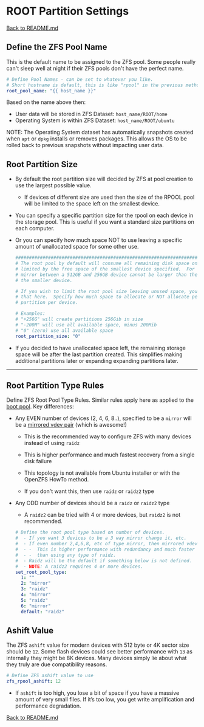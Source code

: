 # ROOT Partition Settings

[Back to README.md](../README.md)

## Define the ZFS Pool Name

This is the default name to be assigned to the ZFS pool.  Some people really can't sleep well at night if their ZFS pools don't have the perfect name.

```yaml
# Define Pool Names - can be set to whatever you like.
# Short hostname is default, this is like "rpool" in the previous methods.
root_pool_name: "{{ host_name }}"
```

Based on the name above then:

* User data will be stored in ZFS Dataset: `host_name/ROOT/home`
* Operating System is within ZFS Dataset: `host_name/ROOT/ubuntu`

NOTE: The Operating System dataset has automatically snapshots created when `apt` or `dpkg` installs or removes packages. This allows the OS to be rolled back to previous snapshots without impacting user data.

## Root Partition Size

* By default the root partition size will decided by ZFS at pool creation to use the largest possible value.  
  * If devices of different size are used then the size of the RPOOL pool will be limited to the space left on the smallest device.
* You can specify a specific partition size for the rpool on each device in the storage pool. This is useful if you want a standard size partitions on each computer.
* Or you can specify how much space NOT to use leaving a specific amount of unallocated space for some other use.

  ```yaml
  ###############################################################################
  # The root pool by default will consume all remaining disk space on the devices
  # limited by the free space of the smallest device specified.  For example a
  # mirror between a 512GB and 256GB device cannot be larger than the capacity of
  # the smaller device.

  # If you wish to limit the root pool size leaving unused space, you can define
  # that here.  Specify how much space to allocate or NOT allocate per root pool
  # partition per device.

  # Examples:
  # "+256G" will create partitions 256Gib in size
  # "-200M" will use all available space, minus 200Mib
  # "0" (zero) use all available space
  root_partition_size: "0"
  ```

* If you decided to have unallocated space left, the remaining storage space will be after the last partition created. This simplifies making additional partitions later or expanding expanding partitions later.

---

## Root Partition Type Rules

Define ZFS Root Pool Type Rules. Similar rules apply here as applied to the [boot pool](boot-partition-settings.md). Key differences:

* Any EVEN number of devices (2, 4, 6, 8..), specified to be a `mirror` will be a [mirrored vdev pair](root-pools-multi-mirrored-vdevs.md) (which is awesome!)
  * This is the recommended way to configure ZFS with many devices instead of using `raidz`
  * This is higher performance and much fastest recovery from a single disk failure
  * This topology is not available from Ubuntu installer or with the OpenZFS HowTo method.

  * If you don't want this, then use `raidz` or `raidz2` type
* Any ODD number of devices should be a `raidz` or `raidz2` type
  * A `raidz2` can be tried with 4 or more devices, but `raidz2` is not recommended.

  ```yaml
  # Define the root pool type based on number of devices.
  #  - If you want 3 devices to be a 3 way mirror change it, etc.
  #  - If even number 2,4,6,8, etc of type mirror, then mirrored vdevs will be used.
  #  - -  This is higher performance with redundancy and much faster resilver times
  #  - -  than using any type of raidz.
  #  - Raidz will be the default if something below is not defined.
  #  - NOTE: A raidz2 requires 4 or more devices.
  set_root_pool_type:
    1: ""
    2: "mirror"
    3: "raidz"
    4: "mirror"
    5: "raidz"
    6: "mirror"
    default: "raidz"
  ```

## Ashift Value

The ZFS `ashift` value for modern devices with 512 byte or 4K sector size should be `12`.  Some flash devices could see better performance with `13` as internally they might be 8K devices.  Many devices simply lie about what they truly are due compatibility reasons.

```yml
# Define ZFS ashift value to use
zfs_rpool_ashift: 12
```

* If `ashift` is too high, you lose a bit of space if you have a massive amount of very small files. If it’s too low, you get write amplification and performance degradation.

[Back to README.md](../README.md)
